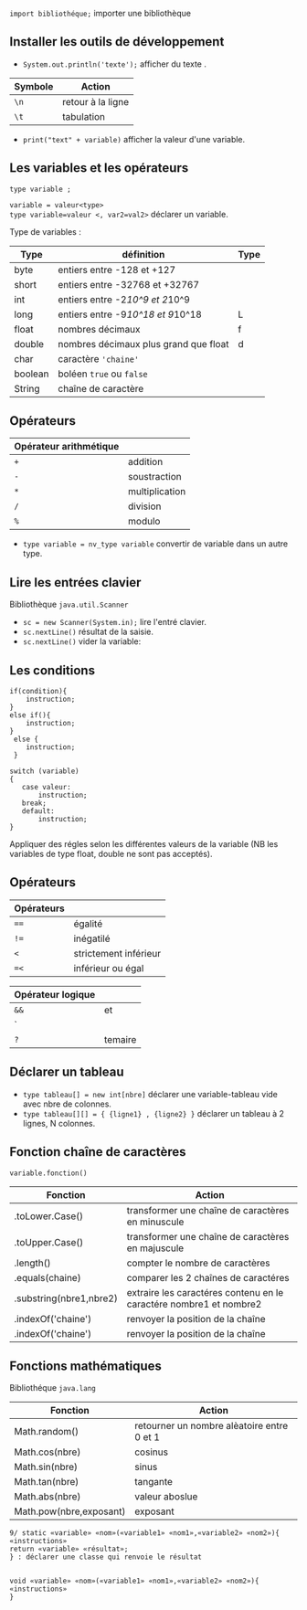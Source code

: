 `import bibliothéque;` importer une bibliothèque 

## Installer les outils de développement

* `System.out.println('texte');` afficher du texte . 

| Symbole | Action |
|---|---|
| `\n` | retour à la ligne | 
| `\t` | tabulation |

* `print("text" + variable)` afficher la valeur d'une variable.
 
 ## Les variables et les opérateurs

```
type variable ;
``` 

`variable = valeur<type>`  
`type variable=valeur <, var2=val2>`
déclarer un variable.

Type de variables :

| Type | définition | Type |
|---|---|---|
| byte | entiers entre -128 et +127 | |
| short | entiers entre -32768 et +32767 | |
| int | entiers entre -2*10^9 et 2*10^9 | |
| long | entiers entre -9*10^18 et 9*10^18 | L |
| float |  nombres décimaux | f |
| double | nombres décimaux plus grand que float | d |
| char | caractère `'chaine'` | |
| boolean | boléen `true` ou `false` | |
| String | chaîne de caractère |

## Opérateurs

| Opérateur arithmétique | |
|---|---|
| `+` | addition |
| `-` | soustraction |
| `*` | multiplication |
| `/` | division |
| `%` | modulo |

* `type variable = nv_type variable` convertir de variable dans un autre type. 
						
## Lire les entrées clavier 

 Bibliothèque `java.util.Scanner` 

* `sc = new Scanner(System.in);` lire l'entré clavier.
* `sc.nextLine()` résultat de la saisie.
* `sc.nextLine()` vider la variable: 

## Les conditions

```
if(condition){
	instruction;
}
else if(){
	instruction;
}
 else {
	instruction; 
 }
 ```
 
 ```
switch (variable)
{
	case valeur: 
		instruction;
	break;
	default:
		instruction;
}
```
Appliquer des régles selon les différentes valeurs de la variable (NB les variables de type float, double ne sont pas acceptés).

## Opérateurs
 
| Opérateurs | |
|---|---|
| `==` | égalité |
| `!=` | inégatilé |
| `<` | strictement inférieur |
| `=<` | inférieur ou égal |

| Opérateur logique | |
|---|---|
| `&&` | et|
| `||` | ou |
| `?` | temaire |

## Déclarer un tableau

* `type tableau[] = new int[nbre]` déclarer une variable-tableau vide avec nbre de colonnes.
* `type tableau[][] = { {ligne1} , {ligne2} }` déclarer un tableau à 2 lignes, N colonnes.

## Fonction chaîne de caractères
```
variable.fonction()
```

| Fonction | Action |
|---|---|
| .toLower.Case() | transformer une chaîne de caractères en minuscule |
| .toUpper.Case() | transformer une chaîne de caractères en majuscule |
| .length() | compter le nombre de caractères |
| .equals(chaine) | comparer les 2 chaînes de caractéres |
| .substring(nbre1,nbre2) | extraire les caractéres contenu en le caractére nombre1 et nombre2 |
| .indexOf('chaine') | renvoyer la position de la chaîne |
| .indexOf('chaine') | renvoyer la position de la chaîne |

## Fonctions mathématiques

Bibliothéque `java.lang`

| Fonction | Action |
|---|---|
| Math.random() | retourner un nombre alèatoire entre 0 et 1 |
| Math.cos(nbre) | cosinus |
| Math.sin(nbre) | sinus |
| Math.tan(nbre) | tangante |
| Math.abs(nbre) | valeur aboslue |
| Math.pow(nbre,exposant) | exposant |

```
9/ static «variable» «nom»(«variable1» «nom1»,«variable2» «nom2»){
«instructions»
return «variable» «résultat»;
} : déclarer une classe qui renvoie le résultat 


void «variable» «nom»(«variable1» «nom1»,«variable2» «nom2»){
«instructions»
}
```
